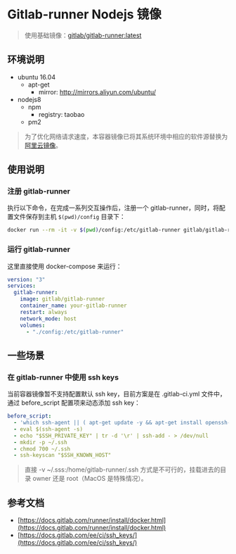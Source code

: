 # Gitlab-runner Nodejs 镜像

> 使用基础镜像：[gitlab/gitlab-runner:latest](https://docs.gitlab.com/runner/install/docker.html#docker-images)

## 环境说明

- ubuntu 16.04
    - apt-get
        - mirror: http://mirrors.aliyun.com/ubuntu/
- nodejs8
    - npm
        - registry: taobao
    - pm2

> 为了优化网络请求速度，本容器镜像已将其系统环境中相应的软件源替换为[阿里云镜像](https://mirrors.aliyun.com/about)。

## 使用说明

### 注册 gitlab-runner

执行以下命令，在完成一系列交互操作后，注册一个 gitlab-runner，同时，将配置文件保存到主机 `$(pwd)/config` 目录下：

```bash
docker run --rm -it -v $(pwd)/config:/etc/gitlab-runner gitlab/gitlab-runner register
```

### 运行 gitlab-runner

这里直接使用 docker-compose 来运行：

```yaml
version: "3"
services:
  gitlab-runner:
    image: gitlab/gitlab-runner
    container_name: your-gitlab-runner
    restart: always
    network_mode: host
    volumes:
      - "./config:/etc/gitlab-runner"
```

## 一些场景

### 在 gitlab-runner 中使用 ssh keys

当前容器镜像暂不支持配置默认 ssh key，目前方案是在 .gitlab-ci.yml 文件中，通过 before_script 配置项来动态添加 ssh key：

```yaml
before_script:
  - 'which ssh-agent || ( apt-get update -y && apt-get install openssh-client -y )'
  - eval $(ssh-agent -s)
  - echo "$SSH_PRIVATE_KEY" | tr -d '\r' | ssh-add - > /dev/null
  - mkdir -p ~/.ssh
  - chmod 700 ~/.ssh
  - ssh-keyscan "$SSH_KNOWN_HOST"
```

> 直接 -v ~/.sss:/home/gitlab-runner/.ssh 方式是不可行的，挂载进去的目录 owner 还是 root（MacOS 是特殊情况）。

## 参考文档

- [https://docs.gitlab.com/runner/install/docker.html](https://docs.gitlab.com/runner/install/docker.html)
- [https://docs.gitlab.com/ee/ci/ssh_keys/](https://docs.gitlab.com/ee/ci/ssh_keys/)